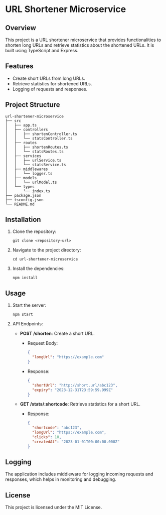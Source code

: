 # URL Shortener Microservice

## Overview
This project is a URL shortener microservice that provides functionalities to shorten long URLs and retrieve statistics about the shortened URLs. It is built using TypeScript and Express.

## Features
- Create short URLs from long URLs.
- Retrieve statistics for shortened URLs.
- Logging of requests and responses.

## Project Structure
```
url-shortener-microservice
├── src
│   ├── app.ts
│   ├── controllers
│   │   ├── shortenController.ts
│   │   └── statsController.ts
│   ├── routes
│   │   ├── shortenRoutes.ts
│   │   └── statsRoutes.ts
│   ├── services
│   │   ├── urlService.ts
│   │   └── statsService.ts
│   ├── middlewares
│   │   └── logger.ts
│   ├── models
│   │   └── urlModel.ts
│   └── types
│       └── index.ts
├── package.json
├── tsconfig.json
└── README.md
```

## Installation
1. Clone the repository:
   ```
   git clone <repository-url>
   ```
2. Navigate to the project directory:
   ```
   cd url-shortener-microservice
   ```
3. Install the dependencies:
   ```
   npm install
   ```

## Usage
1. Start the server:
   ```
   npm start
   ```
2. API Endpoints:
   - **POST /shorten**: Create a short URL.
     - Request Body: 
       ```json
       {
         "longUrl": "https://example.com"
       }
       ```
     - Response:
       ```json
       {
         "shortUrl": "http://short.url/abc123",
         "expiry": "2023-12-31T23:59:59.999Z"
       }
       ```

   - **GET /stats/:shortcode**: Retrieve statistics for a short URL.
     - Response:
       ```json
       {
         "shortcode": "abc123",
         "longUrl": "https://example.com",
         "clicks": 10,
         "createdAt": "2023-01-01T00:00:00.000Z"
       }
       ```

## Logging
The application includes middleware for logging incoming requests and responses, which helps in monitoring and debugging.

## License
This project is licensed under the MIT License.